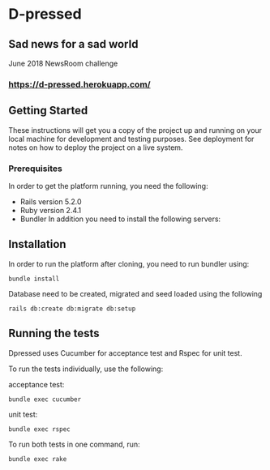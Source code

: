 # D-pressed
## Sad news for a sad world
June 2018 NewsRoom challenge

### https://d-pressed.herokuapp.com/

## Getting Started
These instructions will get you a copy of the project up and running on your local machine for development and testing purposes. See deployment for notes on how to deploy the project on a live system.

### Prerequisites
In order to get the platform running, you need the following:

  - Rails version 5.2.0
  - Ruby version 2.4.1
  - Bundler
In addition you need to install the following servers:

## Installation
In order to run the platform after cloning, you need to run bundler using:

`bundle install`

Database need to be created, migrated and seed loaded using the following

`rails db:create db:migrate db:setup`

## Running the tests
Dpressed uses Cucumber for acceptance test and Rspec for unit test.

To run the tests individually, use the following:

acceptance test:

`bundle exec cucumber`

unit test:

`bundle exec rspec`

To run both tests in one command, run:

`bundle exec rake`
